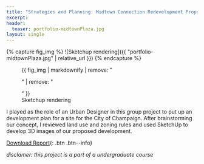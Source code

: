 ```yaml
---
title: "Strategies and Planning: Midtown Connection Redevelopment Proposal"
excerpt: 
header:
  teaser: portfolio-midtownPlaza.jpg
layout: single
---
```

{% capture fig_img %}
![Sketchup rendering]({{ "portfolio-midtownPlaza.jpg" | relative_url }})
{% endcapture %}

<figure>
  {{ fig_img | markdownify | remove: "<p>" | remove: "</p>" }}
  <figcaption>Sketchup rendering</figcaption>
</figure>

I played as the role of an Urban Designer in this group project to put up an development plan for a site for the City of Champaign. After brainstorming our concept, I reviewed land use and zoning rules and used SketchUp to develop 3D images of our proposed development.

[Download Report](https://gillianzhaoxz.github.io/web/assets/images/midtownPlaza_plan.pdf){: .btn .btn--info}

_disclamer: this project is a part of a undergraduate course_